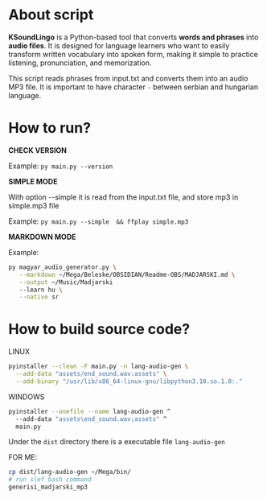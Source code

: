 # About script

**KSoundLingo** is a Python-based tool that converts **words and phrases** into **audio files**. It is designed for language learners who want to easily transform written vocabulary into spoken form, making it simple to practice listening, pronunciation, and memorization.


This script reads phrases from input.txt and converts them into an audio MP3 file.
It is important to have character `-` between serbian and hungarian language.

# How to run?

**CHECK VERSION**

Example: `py main.py --version `


**SIMPLE MODE**

With option --simple it is read from the input.txt file, and store mp3 in simple.mp3 file

Example: `py main.py --simple  && ffplay simple.mp3 `


**MARKDOWN MODE**

Example:

```bash
py magyar_audio_generator.py \
   --markdown ~/Mega/Beleske/OBSIDIAN/Readme-OBS/MADJARSKI.md \
   --output ~/Music/Madjarski
   --learn hu \
   --native sr
```


# How to build source code?

LINUX

```bash
pyinstaller --clean -F main.py -n lang-audio-gen \
  --add-data "assets/end_sound.wav:assets" \
  --add-binary "/usr/lib/x86_64-linux-gnu/libpython3.10.so.1.0:."
```


WINDOWS

```bash
pyinstaller --onefile --name lang-audio-gen ^
  --add-data "assets\end_sound.wav;assets" ^
  main.py
```


Under the `dist` directory there is a executable file `lang-audio-gen`


FOR ME:

```bash
cp dist/lang-audio-gen ~/Mega/bin/
# run slef bash command
generisi_madjarski_mp3
```


